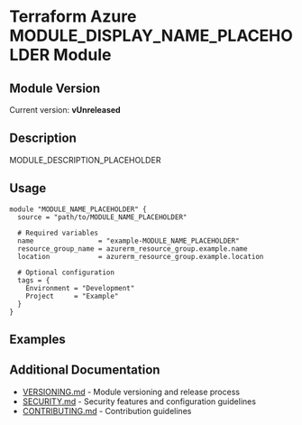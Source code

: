 # Terraform Azure MODULE_DISPLAY_NAME_PLACEHOLDER Module

## Module Version

<!-- BEGIN_VERSION -->
Current version: **vUnreleased**
<!-- END_VERSION -->

## Description

MODULE_DESCRIPTION_PLACEHOLDER

## Usage

```hcl
module "MODULE_NAME_PLACEHOLDER" {
  source = "path/to/MODULE_NAME_PLACEHOLDER"

  # Required variables
  name                = "example-MODULE_NAME_PLACEHOLDER"
  resource_group_name = azurerm_resource_group.example.name
  location            = azurerm_resource_group.example.location

  # Optional configuration
  tags = {
    Environment = "Development"
    Project     = "Example"
  }
}
```

## Examples

<!-- BEGIN_EXAMPLES -->
<!-- Examples list will be auto-generated here -->
<!-- END_EXAMPLES -->

<!-- BEGIN_TF_DOCS -->
<!-- This file will be automatically populated by terraform-docs -->
<!-- Do not edit manually - use terraform-docs to generate -->
<!-- END_TF_DOCS -->

## Additional Documentation

- [VERSIONING.md](VERSIONING.md) - Module versioning and release process
- [SECURITY.md](SECURITY.md) - Security features and configuration guidelines
- [CONTRIBUTING.md](CONTRIBUTING.md) - Contribution guidelines